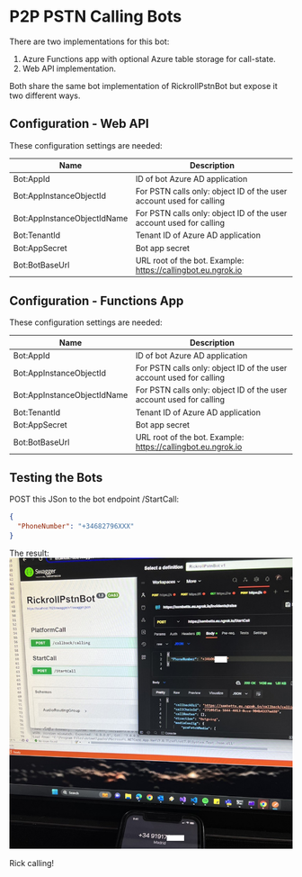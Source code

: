 # P2P PSTN Calling Bots
There are two implementations for this bot:

1. Azure Functions app with optional Azure table storage for call-state.
2. Web API implementation. 

Both share the same bot implementation of RickrollPstnBot but expose it two different ways. 

## Configuration - Web API
These configuration settings are needed:

Name | Description
--------------- | -----------
Bot:AppId | ID of bot Azure AD application
Bot:AppInstanceObjectId | For PSTN calls only: object ID of the user account used for calling
Bot:AppInstanceObjectIdName | For PSTN calls only: object ID of the user account used for calling
Bot:TenantId | Tenant ID of Azure AD application
Bot:AppSecret | Bot app secret
Bot:BotBaseUrl | URL root of the bot. Example: https://callingbot.eu.ngrok.io


## Configuration - Functions App
These configuration settings are needed:

Name | Description
--------------- | -----------
Bot:AppId | ID of bot Azure AD application
Bot:AppInstanceObjectId | For PSTN calls only: object ID of the user account used for calling
Bot:AppInstanceObjectIdName | For PSTN calls only: object ID of the user account used for calling
Bot:TenantId | Tenant ID of Azure AD application
Bot:AppSecret | Bot app secret
Bot:BotBaseUrl | URL root of the bot. Example: https://callingbot.eu.ngrok.io

## Testing the Bots
POST this JSon to the bot endpoint /StartCall:
```json
{
  "PhoneNumber": "+34682796XXX"
}
```

The result:
![alt](imgs/calling.jpg)

Rick calling!
